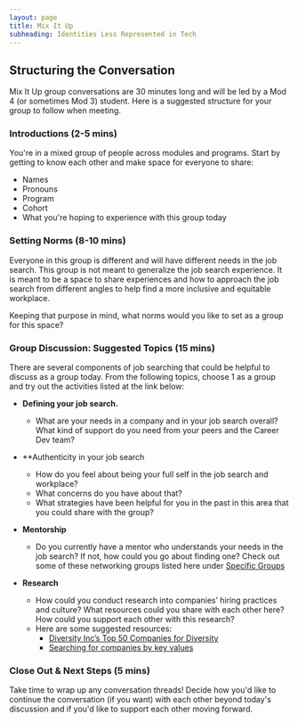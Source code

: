 ```yaml
---
layout: page
title: Mix It Up
subheading: Identities Less Represented in Tech
---
```


## Structuring the Conversation
Mix It Up group conversations are 30 minutes long and will be led by a Mod 4 (or sometimes Mod 3) student. Here is a suggested structure for your group to follow when meeting. 

### Introductions (2-5 mins)
You're in a mixed group of people across modules and programs. Start by getting to know each other and make space for everyone to share:

* Names
* Pronouns
* Program
* Cohort
* What you're hoping to experience with this group today

### Setting Norms (8-10 mins)
Everyone in this group is different and will have different needs in the job search. This group is not meant to generalize the job search experience. It is meant to be a space to share experiences and how to approach the job search from different angles to help find a more inclusive and equitable workplace.

Keeping that purpose in mind, what norms would you like to set as a group for this space?

### Group Discussion: Suggested Topics (15 mins)
There are several components of job searching that could be helpful to discuss as a group today. From the following topics, choose 1 as a group and try out the activities listed at the link below:

* **Defining your job search.** 
  * What are your needs in a company and in your job search overall? What kind of support do you need from your peers and the Career Dev team?
 
* **Authenticity in your job search
  * How do you feel about being your full self in the job search and workplace? 
  * What concerns do you have about that? 
  * What strategies have been helpful for you in the past in this area that you could share with the group?
 
* **Mentorship**
  * Do you currently have a mentor who understands your needs in the job search? If not, how could you go about finding one? Check out some of these networking groups listed here under [Specific Groups](/resources/outreach_networking_resources)

* **Research**
  * How could you conduct research into companies’ hiring practices and culture? What resources could you share with each other here? How could you support each other with this research?
  * Here are some suggested resources:
    * [Diversity Inc’s Top 50 Companies for Diversity](https://www.diversityinc.com/about-the-diversityinc-top-50-process/)
    * [Searching for companies by key values](https://www.keyvalues.com/)

### Close Out & Next Steps (5 mins)
Take time to wrap up any conversation threads! Decide how you'd like to continue the conversation (if you want) with each other beyond today's discussion and if you'd like to support each other moving forward.

